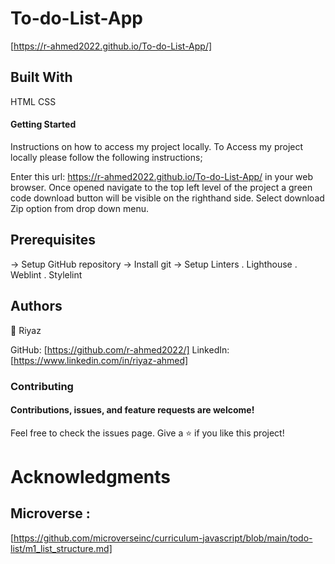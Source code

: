 # To-do-List-App
[https://r-ahmed2022.github.io/To-do-List-App/]

## Built With

HTML
CSS

#### Getting Started

Instructions on how to access my project locally. To Access my project locally please follow the following instructions;

Enter this url: https://r-ahmed2022.github.io/To-do-List-App/ in your web browser.
Once opened navigate to the top left level of the project a green code download button will be visible on the righthand side.
Select download Zip option from drop down menu.

## Prerequisites

-> Setup GitHub repository
-> Install git
-> Setup Linters
. Lighthouse
. Weblint
. Stylelint

## Authors
👤 Riyaz

GitHub: [https://github.com/r-ahmed2022/] 
LinkedIn: [https://www.linkedin.com/in/riyaz-ahmed]

### Contributing

#### Contributions, issues, and feature requests are welcome!

Feel free to check the issues page.
Give a ⭐️ if you like this project!

# Acknowledgments

## Microverse : 
[https://github.com/microverseinc/curriculum-javascript/blob/main/todo-list/m1_list_structure.md]

